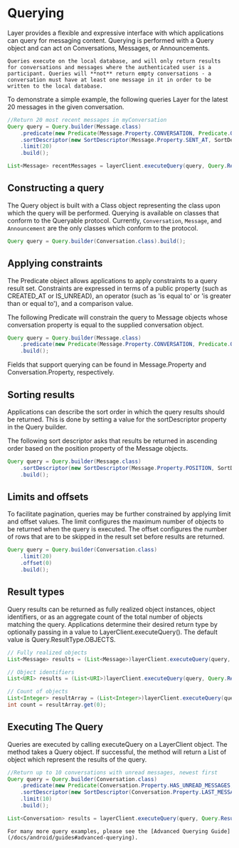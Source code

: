 # Querying
Layer provides a flexible and expressive interface with which applications can query for messaging content. Querying is performed with a Query object and can act on Conversations, Messages, or Announcements.

```emphasis
Queries execute on the local database, and will only return results for conversations and messages where the authenticated user is a participant. Queries will **not** return empty conversations - a conversation must have at least one message in it in order to be written to the local database. 
```

To demonstrate a simple example, the following queries Layer for the latest 20 messages in the given conversation.

```java
//Return 20 most recent messages in myConversation
Query query = Query.builder(Message.class)
    .predicate(new Predicate(Message.Property.CONVERSATION, Predicate.Operator.EQUAL_TO, myConversation))
    .sortDescriptor(new SortDescriptor(Message.Property.SENT_AT, SortDescriptor.Order.DESCENDING))
    .limit(20)
    .build();

List<Message> recentMessages = layerClient.executeQuery(query, Query.ResultType.OBJECTS);
```

## Constructing a query
The Query object is built with a Class object representing the class upon which the query will be performed. Querying is available on classes that conform to the Queryable protocol. Currently, `Conversation`, `Message`, and `Announcement` are the only classes which conform to the protocol.

```java
Query query = Query.builder(Conversation.class).build();
```

## Applying constraints
The Predicate object allows applications to apply constraints to a query result set. Constraints are expressed in terms of a public property (such as CREATED_AT or IS_UNREAD), an operator (such as 'is equal to' or 'is greater than or equal to'), and a comparison value.

The following Predicate will constrain the query to Message objects whose conversation property is equal to the supplied conversation object.

```java
Query query = Query.builder(Message.class)
    .predicate(new Predicate(Message.Property.CONVERSATION, Predicate.Operator.EQUAL_TO, myConversation))
    .build();
```

Fields that support querying can be found in Message.Property and Conversation.Property, respectively.

## Sorting results
Applications can describe the sort order in which the query results should be returned. This is done by setting a value for the sortDescriptor property in the Query builder.

The following sort descriptor asks that results be returned in ascending order based on the position property of the Message objects.

```java
Query query = Query.builder(Message.class)
    .sortDescriptor(new SortDescriptor(Message.Property.POSITION, SortDescriptor.Order.ASCENDING))
    .build();
```

## Limits and offsets
To facilitate pagination, queries may be further constrained by applying limit and offset values. The limit configures the maximum number of objects to be returned when the query is executed. The offset configures the number of rows that are to be skipped in the result set before results are returned.

```java
Query query = Query.builder(Conversation.class)
    .limit(20)
    .offset(0)
    .build();
```

## Result types
Query results can be returned as fully realized object instances, object identifiers, or as an aggregate count of the total number of objects matching the query. Applications determine their desired return type by optionally passing in a value to LayerClient.executeQuery(). The default value is Query.ResultType.OBJECTS.

```java
// Fully realized objects
List<Message> results = (List<Message>)layerClient.executeQuery(query, Query.ResultType.OBJECTS);

// Object identifiers
List<URI> results = (List<URI>)layerClient.executeQuery(query, Query.ResultType.IDENTIFIERS);

// Count of objects
List<Integer> resultArray = (List<Integer>)layerClient.executeQuery(query, Query.ResultType.COUNT);
int count = resultArray.get(0);
```


## Executing The Query
Queries are executed by calling executeQuery on a LayerClient object. The method takes a Query object. If successful, the method will return a List of object which represent the results of the query.

```java
//Return up to 10 conversations with unread messages, newest first
Query query = Query.builder(Conversation.class)
    .predicate(new Predicate(Conversation.Property.HAS_UNREAD_MESSAGES, Predicate.Operator.EQUAL_TO, true))
    .sortDescriptor(new SortDescriptor(Conversation.Property.LAST_MESSAGE_RECEIVED_AT, SortDescriptor.Order.DESCENDING))
    .limit(10)
    .build();

List<Conversation> results = layerClient.executeQuery(query, Query.ResultType.OBJECTS);
```

```emphasis
For many more query examples, please see the [Advanced Querying Guide](/docs/android/guides#advanced-querying).
```